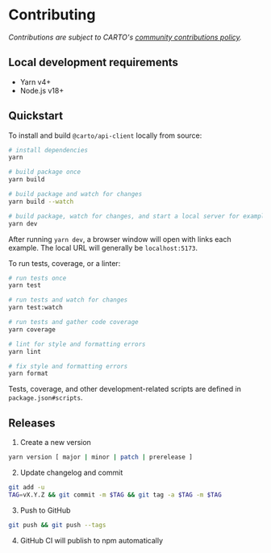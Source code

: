 # Contributing

_Contributions are subject to CARTO's [community contributions policy](https://carto.com/contributions/)._

## Local development requirements

- Yarn v4+
- Node.js v18+

## Quickstart

To install and build `@carto/api-client` locally from source:

```bash
# install dependencies
yarn

# build package once
yarn build

# build package and watch for changes
yarn build --watch

# build package, watch for changes, and start a local server for examples
yarn dev
```

After running `yarn dev`, a browser window will open with links each example. The local URL will generally be `localhost:5173`.

To run tests, coverage, or a linter:

```bash
# run tests once
yarn test

# run tests and watch for changes
yarn test:watch

# run tests and gather code coverage
yarn coverage

# lint for style and formatting errors
yarn lint

# fix style and formatting errors
yarn format
```

Tests, coverage, and other development-related scripts are defined in `package.json#scripts`.

## Releases

1. Create a new version

```bash
yarn version [ major | minor | patch | prerelease ]
```

2. Update changelog and commit

```bash
git add -u
TAG=vX.Y.Z && git commit -m $TAG && git tag -a $TAG -m $TAG
```

3. Push to GitHub

```bash
git push && git push --tags
```

4. GitHub CI will publish to npm automatically
